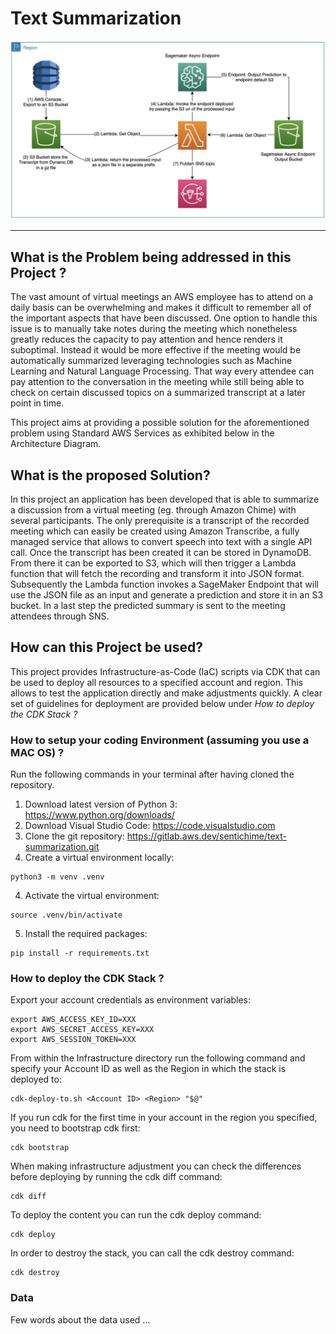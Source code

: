 # Text Summarization


<center>
<img src="Architecture Diagram.png" width=1000/>
</center>

---

## What is the Problem being addressed in this Project ?

The vast amount of virtual meetings an AWS employee has to attend on a daily basis can be overwhelming and makes it difficult to remember all of the important aspects that have been discussed. One option to handle this issue is to manually take notes during the meeting which nonetheless greatly reduces the capacity to pay attention and hence renders it suboptimal. Instead it would be more effective if the meeting would be automatically summarized leveraging technologies such as Machine Learning and Natural Language Processing. That way every attendee can pay attention to the conversation in the meeting while still being able to check on certain discussed topics on a summarized transcript at a later point in time. 

This project aims at providing a possible solution for the aforementioned problem using Standard AWS Services as exhibited below in the Architecture Diagram.

## What is the proposed Solution?

In this project an application has been developed that is able to summarize a discussion from a virtual meeting (eg. through Amazon Chime) with several participants. The only prerequisite is a transcript of the recorded meeting which can easily be created using Amazon Transcribe, a fully managed service that allows to convert speech into text with a single API call. Once the transcript has been created it can be stored in DynamoDB. From there it can be exported to S3, which will then trigger a Lambda function that will fetch the recording and transform it into JSON format. Subsequently the Lambda function invokes a SageMaker Endpoint that will use the JSON file as an input and generate a prediction and store it in an S3 bucket. In a last step the predicted summary is sent to the meeting attendees through SNS.

## How can this Project be used?

<!-- For this application, all services have been provisioned on the AWS Console and hence no IaC script is currently available. Nonetheless we provide all the details needed to recreate the application quickly in a new account. This includes an Architecture Diagram and multiple code scripts used for the Lambda function as well as data preprocessing and training scripts. Finally we also provide the input data to train, validate and test the model. -->
This project provides Infrastructure-as-Code (IaC) scripts via CDK that can be used to deploy all resources to a specified account and region. This allows to test the application directly and make adjustments quickly. A clear set of guidelines for deployment are provided below under *How to deploy the CDK Stack ?*

<!-- ### Architecture Diagram -->

<!-- <center> -->
<!-- <img src="Architecture Diagram.png" width=600/> -->
<!-- </center> -->

### How to setup your coding Environment (assuming you use a MAC OS) ?

Run the following commands in your terminal after having cloned the repository.

1. Download latest version of Python 3: https://www.python.org/downloads/
2. Download Visual Studio Code: https://code.visualstudio.com
3. Clone the git repository: https://gitlab.aws.dev/sentichime/text-summarization.git
3. Create a virtual environment locally:
```
python3 -m venv .venv
```
4. Activate the virtual environment: 
```
source .venv/bin/activate
```
5. Install the required packages:

```
pip install -r requirements.txt
```

### How to deploy the CDK Stack ?

Export your account credentials as environment variables:

```
export AWS_ACCESS_KEY_ID=XXX
export AWS_SECRET_ACCESS_KEY=XXX
export AWS_SESSION_TOKEN=XXX
```

From within the Infrastructure directory run the following command and specify your Account ID as well as the Region in which the stack is deployed to:

```
cdk-deploy-to.sh <Account ID> <Region> "$@"
```

If you run cdk for the first time in your account in the region you specified, you need to bootstrap cdk first:

```
cdk bootstrap
```
When making infrastructure adjustment you can check the differences before deploying by running the cdk diff command:

```
cdk diff
```

To deploy the content you can run the cdk deploy command:

```
cdk deploy
```

In order to destroy the stack, you can call the cdk destroy command:

```
cdk destroy
```

### Data
 Few words about the data used ...